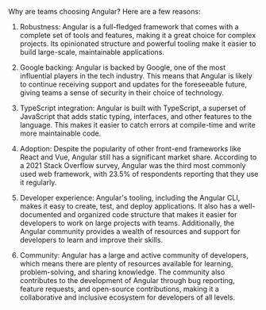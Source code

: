Why are teams choosing Angular? Here are a few reasons:

1. Robustness: Angular is a full-fledged framework that comes with a complete set of tools and features, making it a great choice for complex projects. Its opinionated structure and powerful tooling make it easier to build large-scale, maintainable applications.

2. Google backing: Angular is backed by Google, one of the most influential players in the tech industry. This means that Angular is likely to continue receiving support and updates for the foreseeable future, giving teams a sense of security in their choice of technology.

3. TypeScript integration: Angular is built with TypeScript, a superset of JavaScript that adds static typing, interfaces, and other features to the language. This makes it easier to catch errors at compile-time and write more maintainable code.

4. Adoption: Despite the popularity of other front-end frameworks like React and Vue, Angular still has a significant market share. According to a 2021 Stack Overflow survey, Angular was the third most commonly used web framework, with 23.5% of respondents reporting that they use it regularly.

5. Developer experience: Angular's tooling, including the Angular CLI, makes it easy to create, test, and deploy applications. It also has a well-documented and organized code structure that makes it easier for developers to work on large projects with teams. Additionally, the Angular community provides a wealth of resources and support for developers to learn and improve their skills.

6. Community: Angular has a large and active community of developers, which means there are plenty of resources available for learning, problem-solving, and sharing knowledge. The community also contributes to the development of Angular through bug reporting, feature requests, and open-source contributions, making it a collaborative and inclusive ecosystem for developers of all levels.